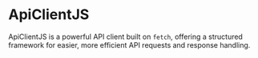 # ApiClientJS
ApiClientJS is a powerful API client built on `fetch`, offering a structured framework for easier, more efficient API requests and response handling.
